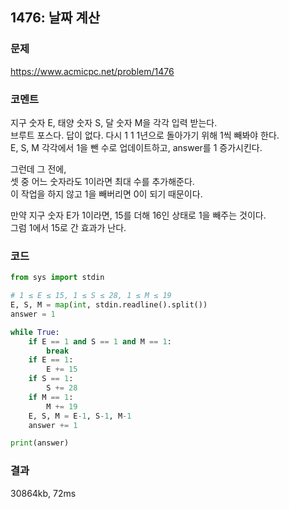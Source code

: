## 1476: 날짜 계산
### 문제
https://www.acmicpc.net/problem/1476
### 코멘트
지구 숫자 E, 태양 숫자 S, 달 숫자 M을 각각 입력 받는다. <br>
브루트 포스다. 답이 없다. 다시 1 1 1년으로 돌아가기 위해 1씩 빼봐야 한다. <br>
E, S, M 각각에서 1을 뺀 수로 업데이트하고, answer를 1 증가시킨다. <br>

그런데 그 전에, <br>
셋 중 어느 숫자라도 1이라면 최대 수를 추가해준다. <br>
이 작업을 하지 않고 1을 빼버리면 0이 되기 때문이다. <br>

만약 지구 숫자 E가 1이라면, 15를 더해 16인 상태로 1을 빼주는 것이다. <br>
그럼 1에서 15로 간 효과가 난다. <br>
### 코드
```python
from sys import stdin

# 1 ≤ E ≤ 15, 1 ≤ S ≤ 28, 1 ≤ M ≤ 19
E, S, M = map(int, stdin.readline().split())
answer = 1

while True:
    if E == 1 and S == 1 and M == 1:
        break
    if E == 1:
        E += 15
    if S == 1:
        S += 28
    if M == 1:
        M += 19
    E, S, M = E-1, S-1, M-1
    answer += 1

print(answer)
```

### 결과
30864kb, 72ms